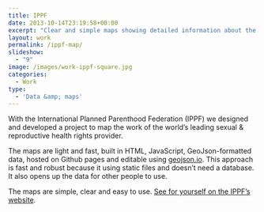 ```yaml
---
title: IPPF
date: 2013-10-14T23:19:58+00:00
excerpt: "Clear and simple maps showing detailed information about the IPPF's work in 172 countries. "
layout: work
permalink: /ippf-map/
slideshow:
  - "9"
image: /images/work-ippf-square.jpg
categories:
  - Work
type:
  - 'Data &amp; maps'
---
```

With the International Planned Parenthood Federation (IPPF) we designed and developed a project to map the work of the world&#8217;s leading sexual & reproductive health rights provider.

The maps are light and fast, built in HTML, JavaScript, GeoJson-formatted data, hosted on Github pages and editable using [geojson.io](http://geojson.io/). This approach is fast and robust because it using static files and doesn’t need a database. It also opens up the data for other people to use.

The maps are simple, clear and easy to use. [See for yourself on the IPPF&#8217;s website](http://www.ippf.org/our-work/impact).
